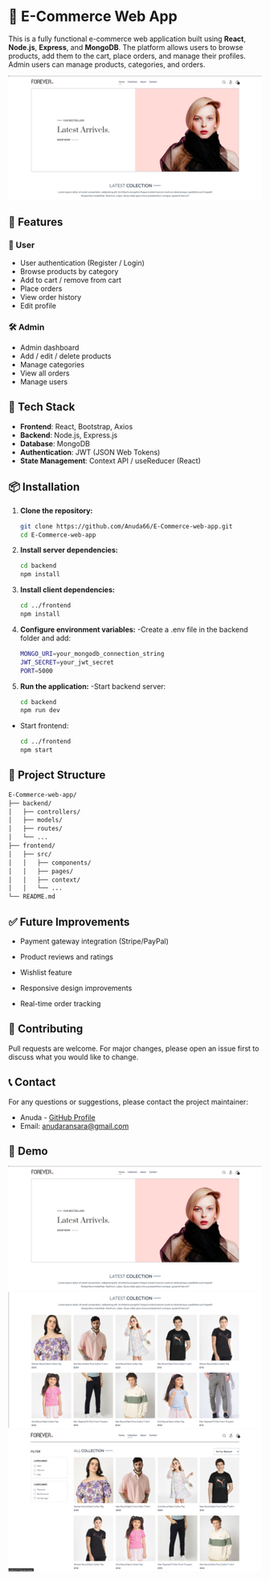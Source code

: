 # 🛒 E-Commerce Web App

This is a fully functional e-commerce web application built using **React**, **Node.js**, **Express**, and **MongoDB**. The platform allows users to browse products, add them to the cart, place orders, and manage their profiles. Admin users can manage products, categories, and orders.

![image alt](https://github.com/Anuda66/E-Commerce-web-app/blob/a7aa7a51ade69b1bc3a7c82706c48dab782a5a59/Screenshot%202025-07-16%20005553.png)

## 🚀 Features

### 👥 User
- User authentication (Register / Login)
- Browse products by category
- Add to cart / remove from cart
- Place orders
- View order history
- Edit profile

### 🛠️ Admin
- Admin dashboard
- Add / edit / delete products
- Manage categories
- View all orders
- Manage users

## 🧰 Tech Stack

- **Frontend**: React, Bootstrap, Axios
- **Backend**: Node.js, Express.js
- **Database**: MongoDB
- **Authentication**: JWT (JSON Web Tokens)
- **State Management**: Context API / useReducer (React)

## 📦 Installation

1. **Clone the repository:**
   ```bash
   git clone https://github.com/Anuda66/E-Commerce-web-app.git
   cd E-Commerce-web-app

2. **Install server dependencies:**
   ```bash
   cd backend
   npm install

3. **Install client dependencies:**
   ```bash
   cd ../frontend
   npm install
4. **Configure environment variables:**
   -Create a .env file in the backend folder and add:
   ```bash
   MONGO_URI=your_mongodb_connection_string
   JWT_SECRET=your_jwt_secret
   PORT=5000
5. **Run the application:**
    -Start backend server:
    ```bash
    cd backend
    npm run dev
    ```
  - Start frontend:
    ```bash
    cd ../frontend
    npm start

## 📁 Project Structure

  ```bash
E-Commerce-web-app/
├── backend/
│   ├── controllers/
│   ├── models/
│   ├── routes/
│   └── ...
├── frontend/
│   ├── src/
│   │   ├── components/
│   │   ├── pages/
│   │   ├── context/
│   │   └── ...
└── README.md
```
## ✅ Future Improvements
- Payment gateway integration (Stripe/PayPal)

- Product reviews and ratings

- Wishlist feature

- Responsive design improvements

- Real-time order tracking

## 🤝 Contributing
Pull requests are welcome. For major changes, please open an issue first to discuss what you would like to change.

## 📞 Contact
For any questions or suggestions, please contact the project maintainer:
- Anuda - [GitHub Profile](https://github.com/Anuda66)
- Email: anudaransara@gmail.com

## 🎥 Demo
![image alt](https://github.com/Anuda66/E-Commerce-web-app/blob/a7aa7a51ade69b1bc3a7c82706c48dab782a5a59/Screenshot%202025-07-16%20005553.png)
![image alt](https://github.com/Anuda66/E-Commerce-web-app/blob/740d2fd59289a8822b2b021af668d76de7e3efb3/Screenshot%202025-07-16%20005608.png)
![image alt](https://github.com/Anuda66/E-Commerce-web-app/blob/25d4111bc79cc8298b1306c88e4def9fe7104c13/Screenshot%202025-07-16%20005630.png)

   
